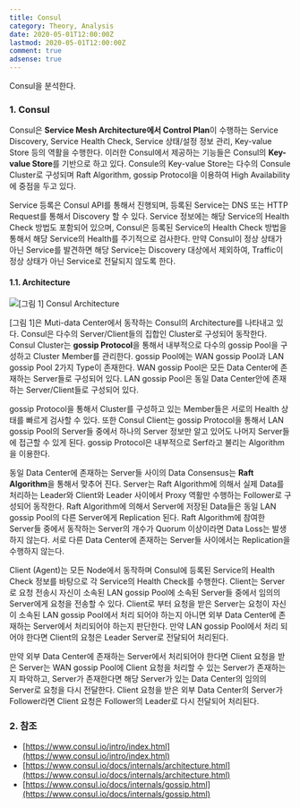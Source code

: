 ```yaml
---
title: Consul
category: Theory, Analysis
date: 2020-05-01T12:00:00Z
lastmod: 2020-05-01T12:00:00Z
comment: true
adsense: true
---
```


Consul을 분석한다.

### 1. Consul

Consul은 **Service Mesh Architecture에서 Control Plan**이 수행하는 Service Discovery, Service Health Check, Service 상태/설정 정보 관리, Key-value Store 등의 역활을 수행한다. 이러한 Consul에서 제공하는 기능들은 Consul의 **Key-value Store**를 기반으로 하고 있다. Consule의 Key-value Store는 다수의 Consule Cluster로 구성되며 Raft Algorithm, gossip Protocol을 이용하여 High Availability에 중점을 두고 있다.

Service 등록은 Consul API를 통해서 진행되며, 등록된 Service는 DNS 또는 HTTP Request를 통해서 Discovery 할 수 있다. Service 정보에는 해당 Service의 Health Check 방법도 포함되어 있으며, Consul은 등록된 Service의 Health Check 방법을 통해서 해당 Service의 Health를 주기적으로 검사한다. 만약 Consul이 정상 상태가 아닌 Service를 발견하면 해당 Service는 Discovery 대상에서 제외하여, Traffic이 정상 상태가 아닌 Service로 전달되지 않도록 한다.

#### 1.1. Architecture

![[그림 1] Consul Architecture]({{site.baseurl}}/images/theory_analysis/Consul/Consul_Architecture.PNG)

[그림 1]은 Muti-data Center에서 동작하는 Consul의 Architecture를 나타내고 있다. Consul은 다수의 Server/Client들의 집합인 Cluster로 구성되어 동작한다. Consul Cluster는 **gossip Protocol**을 통해서 내부적으로 다수의 gossip Pool을 구성하고 Cluster Member를 관리한다. gossip Pool에는 WAN gossip Pool과 LAN gossip Pool 2가지 Type이 존재한다. WAN gossip Pool은 모든 Data Center에 존재하는 Server들로 구성되어 있다. LAN gossip Pool은 동일 Data Center안에 존재하는 Server/Client들로 구성되어 있다.

gossip Protocol을 통해서 Cluster를 구성하고 있는 Member들은 서로의 Health 상태를 빠르게 검사할 수 있다. 또한 Consul Client는 gossip Protocol을 통해서 LAN gossip Pool의 Server들 중에서 하나의 Server 정보만 알고 있어도 나머지 Server들에 접근할 수 있게 된다. gossip Protocol은 내부적으로 Serf라고 불리는 Algorithm을 이용한다.

동일 Data Center에 존재하는 Server들 사이의 Data Consensus는 **Raft Algorithm**을 통해서 맞추어 진다. Server는 Raft Algorithm에 의해서 실제 Data를 처리하는 Leader와 Client와 Leader 사이에서 Proxy 역활만 수행하는 Follower로 구성되어 동작한다. Raft Algorithm에 의해서 Server에 저장된 Data들은 동일 LAN gossip Pool의 다른 Server에게 Replication 된다. Raft Algorithm에 참여한 Server들 중에서 동작하는 Server의 개수가 Quorum 이상이라면 Data Loss는 발생하지 않는다. 서로 다른 Data Center에 존재하는 Server들 사이에서는 Replication을 수행하지 않는다.

Client (Agent)는 모든 Node에서 동작하며 Consul에 등록된 Service의 Health Check 정보를 바탕으로 각 Service의 Health Check를 수행한다. Client는 Server로 요청 전송시 자신이 소속된 LAN gossip Pool에 소속된 Server들 중에서 임의의 Server에게 요청을 전송할 수 있다. Client로 부터 요청을 받은 Server는 요청이 자신이 소속된 LAN gossip Pool에서 처리 되어야 하는지 아니면 외부 Data Center에 존재하는 Server에서 처리되어야 하는지 판단한다. 만약 LAN gossip Pool에서 처리 되어야 한다면 Client의 요청은 Leader Server로 전달되어 처리된다.

만약 외부 Data Center에 존재하는 Server에서 처리되어야 한다면 Client 요청을 받은 Server는 WAN gossip Pool에 Client 요청을 처리할 수 있는 Server가 존재하는지 파악하고, Server가 존재한다면 해당 Server가 있는 Data Center의 임의의 Server로 요청을 다시 전달한다. Client 요청을 받은 외부 Data Center의 Server가 Follower라면 Client 요청은 Follower의 Leader로 다시 전달되어 처리된다.

### 2. 참조

* [https://www.consul.io/intro/index.html](https://www.consul.io/intro/index.html)
* [https://www.consul.io/docs/internals/architecture.html](https://www.consul.io/docs/internals/architecture.html)
* [https://www.consul.io/docs/internals/gossip.html](https://www.consul.io/docs/internals/gossip.html)